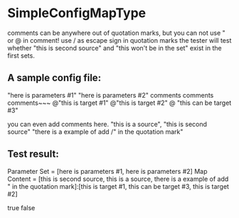 # SimpleConfigMapType

comments can be anywhere out of quotation marks, but you can not use " or @ in comment! 
use / as escape sign in quotation marks
the tester will test whether "this is second source" and "this won't be in the set" exist in the first sets.

A sample config file:
--------------------------------------------
"here is parameters #1"
"here is parameters #2"
comments
comments
comments~~~
@"this is target #1"
@"this is target #2" @ "this can be target #3"

you can even add comments here.
"this is a source", "this is second source"
"there is a example of add /" in the quotation mark"


Test result:
-------------------------------------------------
Parameter Set = [here is parameters #1, here is parameters #2]
Map Content = 
[this is second source, this is a source, there is a example of add " in the quotation mark]:[this is target #1, this can be target #3, this is target #2]

true
false

